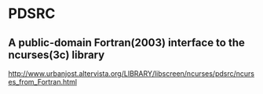 # PDSRC

## A public-domain Fortran(2003) interface to the ncurses(3c) library
http://www.urbanjost.altervista.org/LIBRARY/libscreen/ncurses/pdsrc/ncurses_from_Fortran.html